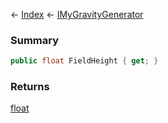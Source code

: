 ← [Index](Api-Index) ← [IMyGravityGenerator](SpaceEngineers.Game.ModAPI.Ingame.IMyGravityGenerator)

### Summary

```csharp
public float FieldHeight { get; }
```

### Returns

[float](https://docs.microsoft.com/en-us/dotnet/api/system.single?view=netframework-4.6)

